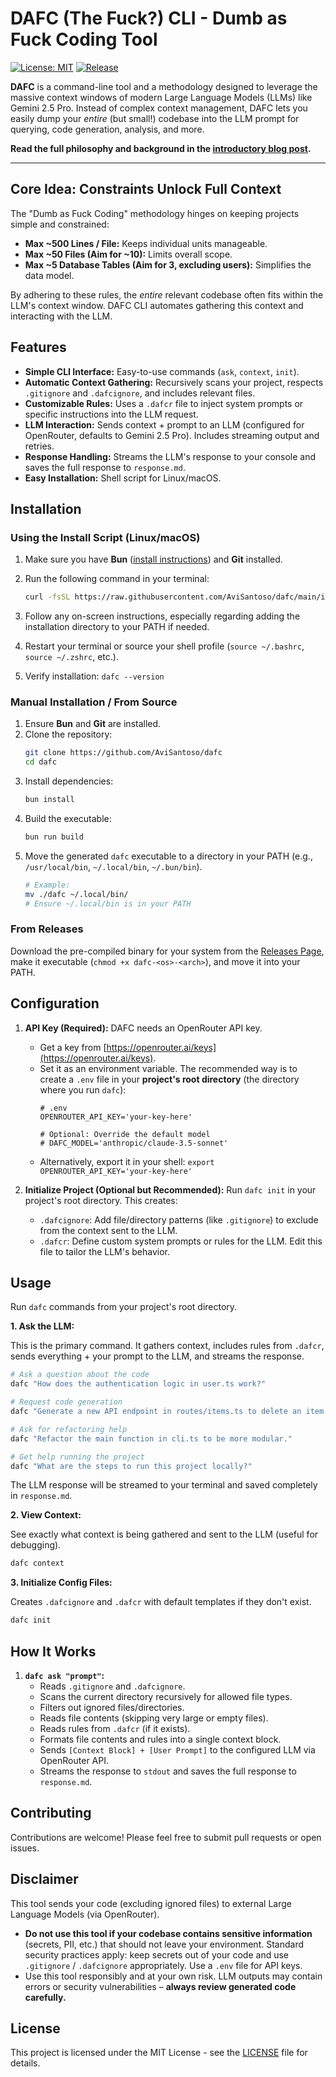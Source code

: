 # DAFC (The Fuck?) CLI - Dumb as Fuck Coding Tool

[![License: MIT](https://img.shields.io/badge/License-MIT-yellow.svg)](https://opensource.org/licenses/MIT)
[![Release](https://img.shields.io/github/v/release/AviSantoso/dafc)](https://github.com/AviSantoso/dafc/releases/latest)

**DAFC** is a command-line tool and a methodology designed to leverage the massive context windows of modern Large Language Models (LLMs) like Gemini 2.5 Pro. Instead of complex context management, DAFC lets you easily dump your *entire* (but small!) codebase into the LLM prompt for querying, code generation, analysis, and more.

**Read the full philosophy and background in the [introductory blog post](https://avisantoso.com/gemini-and-context-windows).**

---

## Core Idea: Constraints Unlock Full Context

The "Dumb as Fuck Coding" methodology hinges on keeping projects simple and constrained:

*   **Max ~500 Lines / File:** Keeps individual units manageable.
*   **Max ~50 Files (Aim for ~10):** Limits overall scope.
*   **Max ~5 Database Tables (Aim for 3, excluding users):** Simplifies the data model.

By adhering to these rules, the *entire* relevant codebase often fits within the LLM's context window. DAFC CLI automates gathering this context and interacting with the LLM.

## Features

*   **Simple CLI Interface:** Easy-to-use commands (`ask`, `context`, `init`).
*   **Automatic Context Gathering:** Recursively scans your project, respects `.gitignore` and `.dafcignore`, and includes relevant files.
*   **Customizable Rules:** Uses a `.dafcr` file to inject system prompts or specific instructions into the LLM request.
*   **LLM Interaction:** Sends context + prompt to an LLM (configured for OpenRouter, defaults to Gemini 2.5 Pro). Includes streaming output and retries.
*   **Response Handling:** Streams the LLM's response to your console and saves the full response to `response.md`.
*   **Easy Installation:** Shell script for Linux/macOS.

## Installation

### Using the Install Script (Linux/macOS)

1.  Make sure you have **Bun** ([install instructions](https://bun.sh/docs/installation)) and **Git** installed.
2.  Run the following command in your terminal:

    ```bash
    curl -fsSL https://raw.githubusercontent.com/AviSantoso/dafc/main/install.sh | bash
    ```

3.  Follow any on-screen instructions, especially regarding adding the installation directory to your PATH if needed.
4.  Restart your terminal or source your shell profile (`source ~/.bashrc`, `source ~/.zshrc`, etc.).
5.  Verify installation: `dafc --version`

### Manual Installation / From Source

1.  Ensure **Bun** and **Git** are installed.
2.  Clone the repository:
    ```bash
    git clone https://github.com/AviSantoso/dafc
    cd dafc
    ```
3.  Install dependencies:
    ```bash
    bun install
    ```
4.  Build the executable:
    ```bash
    bun run build
    ```
5.  Move the generated `dafc` executable to a directory in your PATH (e.g., `/usr/local/bin`, `~/.local/bin`, `~/.bun/bin`).
    ```bash
    # Example:
    mv ./dafc ~/.local/bin/
    # Ensure ~/.local/bin is in your PATH
    ```

### From Releases

Download the pre-compiled binary for your system from the [Releases Page](https://github.com/AviSantoso/dafc/releases/latest), make it executable (`chmod +x dafc-<os>-<arch>`), and move it into your PATH.

## Configuration

1.  **API Key (Required):** DAFC needs an OpenRouter API key.
    *   Get a key from [https://openrouter.ai/keys](https://openrouter.ai/keys).
    *   Set it as an environment variable. The recommended way is to create a `.env` file in your **project's root directory** (the directory where you run `dafc`):
        ```dotenv
        # .env
        OPENROUTER_API_KEY='your-key-here'

        # Optional: Override the default model
        # DAFC_MODEL='anthropic/claude-3.5-sonnet'
        ```
    *   Alternatively, export it in your shell: `export OPENROUTER_API_KEY='your-key-here'`

2.  **Initialize Project (Optional but Recommended):** Run `dafc init` in your project's root directory. This creates:
    *   `.dafcignore`: Add file/directory patterns (like `.gitignore`) to exclude from the context sent to the LLM.
    *   `.dafcr`: Define custom system prompts or rules for the LLM. Edit this file to tailor the LLM's behavior.

## Usage

Run `dafc` commands from your project's root directory.

**1. Ask the LLM:**

This is the primary command. It gathers context, includes rules from `.dafcr`, sends everything + your prompt to the LLM, and streams the response.

```bash
# Ask a question about the code
dafc "How does the authentication logic in user.ts work?"

# Request code generation
dafc "Generate a new API endpoint in routes/items.ts to delete an item by ID. Use the existing database connection."

# Ask for refactoring help
dafc "Refactor the main function in cli.ts to be more modular."

# Get help running the project
dafc "What are the steps to run this project locally?"
```

The LLM response will be streamed to your terminal and saved completely in `response.md`.

**2. View Context:**

See exactly what context is being gathered and sent to the LLM (useful for debugging).

```bash
dafc context
```

**3. Initialize Config Files:**

Creates `.dafcignore` and `.dafcr` with default templates if they don't exist.

```bash
dafc init
```

## How It Works

1.  **`dafc ask "prompt"`:**
    *   Reads `.gitignore` and `.dafcignore`.
    *   Scans the current directory recursively for allowed file types.
    *   Filters out ignored files/directories.
    *   Reads file contents (skipping very large or empty files).
    *   Reads rules from `.dafcr` (if it exists).
    *   Formats file contents and rules into a single context block.
    *   Sends `[Context Block] + [User Prompt]` to the configured LLM via OpenRouter API.
    *   Streams the response to `stdout` and saves the full response to `response.md`.

## Contributing

Contributions are welcome! Please feel free to submit pull requests or open issues.

## Disclaimer

This tool sends your code (excluding ignored files) to external Large Language Models (via OpenRouter).
*   **Do not use this tool if your codebase contains sensitive information** (secrets, PII, etc.) that should not leave your environment. Standard security practices apply: keep secrets out of your code and use `.gitignore` / `.dafcignore` appropriately. Use a `.env` file for API keys.
*   Use this tool responsibly and at your own risk. LLM outputs may contain errors or security vulnerabilities – **always review generated code carefully.**

## License

This project is licensed under the MIT License - see the [LICENSE](LICENSE.md) file for details.
